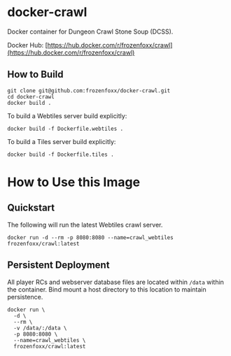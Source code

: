# docker-crawl

Docker container for Dungeon Crawl Stone Soup (DCSS).

Docker Hub: [https://hub.docker.com/r/frozenfoxx/crawl](https://hub.docker.com/r/frozenfoxx/crawl)

## How to Build

```
git clone git@github.com:frozenfoxx/docker-crawl.git
cd docker-crawl
docker build .
```

To build a Webtiles server build explicitly:
```
docker build -f Dockerfile.webtiles .
```

To build a Tiles server build explicitly:
```
docker build -f Dockerfile.tiles .
```

# How to Use this Image

## Quickstart

The following will run the latest Webtiles crawl server.

```
docker run -d --rm -p 8080:8080 --name=crawl_webtiles frozenfoxx/crawl:latest
```

## Persistent Deployment

All player RCs and webserver database files are located within `/data` within the container. Bind mount a host directory to this location to maintain persistence.

```
docker run \
  -d \
  --rm \
  -v /data/:/data \
  -p 8080:8080 \
  --name=crawl_webtiles \
  frozenfoxx/crawl:latest
```